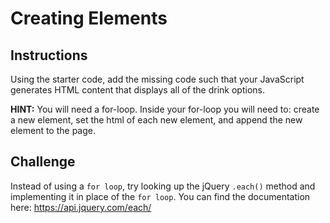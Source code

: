 # Creating Elements

## Instructions

Using the starter code, add the missing code such that your JavaScript generates HTML content that displays all of the drink options.

**HINT:** You will need a for-loop. Inside your for-loop you will need to: create a new element, set the html of each new element, and append the new element to the page.

## Challenge

Instead of using a `for loop`, try looking up the jQuery `.each()` method and implementing it in place of the `for loop`. You can find the documentation here: <https://api.jquery.com/each/>